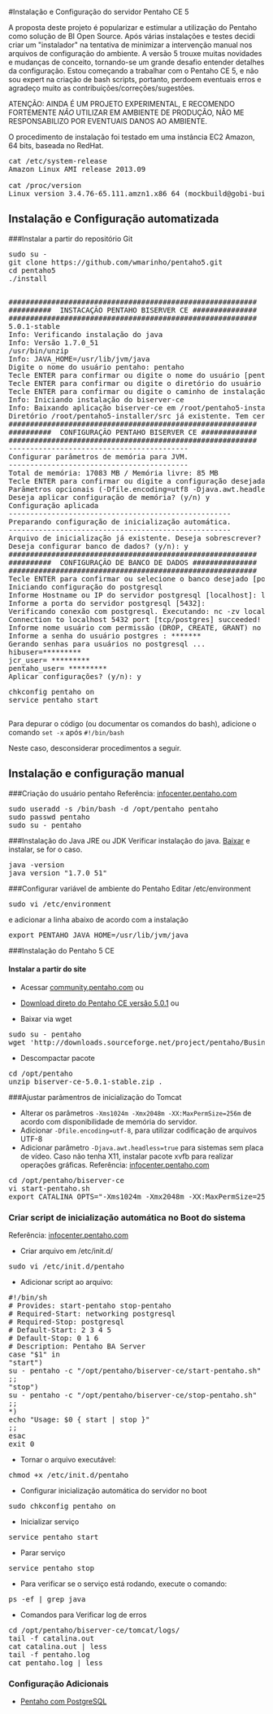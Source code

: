 #Instalação e Configuração do servidor Pentaho CE 5

A proposta deste projeto é popularizar e estimular a utilização do Pentaho como solução de BI Open Source. Após várias instalações e testes decidi criar um "instalador" na tentativa de minimizar a intervenção manual nos arquivos de configuração do ambiente. A versão 5 trouxe muitas novidades e mudanças de conceito, tornando-se um grande desafio entender detalhes da configuração. Estou começando a trabalhar com o Pentaho CE 5, e não sou expert na criação de bash scripts, portanto, perdoem eventuais erros e agradeço muito as contribuições/correções/sugestões. 

ATENÇÃO: AINDA É UM PROJETO EXPERIMENTAL, E RECOMENDO FORTEMENTE *NÃO* UTILIZAR EM AMBIENTE DE PRODUÇÃO, NÃO ME RESPONSABILIZO POR EVENTUAIS DANOS AO AMBIENTE. 

O procedimento de instalação foi testado em uma instância EC2 Amazon, 64 bits, baseada no RedHat.

<pre>
cat /etc/system-release
Amazon Linux AMI release 2013.09

cat /proc/version
Linux version 3.4.76-65.111.amzn1.x86_64 (mockbuild@gobi-build-31004) (gcc version 4.6.3 20120306 (Red Hat 4.6.3-2) (GCC) ) #1 SMP
</pre>

## Instalação e Configuração automatizada



###Instalar a partir do repositório Git
<pre>
sudo su -
git clone https://github.com/wmarinho/pentaho5.git
cd pentaho5
./install
</pre>
<pre>

##########################################################
##########  INSTACAÇÃO PENTAHO BISERVER CE ###############
##########################################################
5.0.1-stable
Info: Verificando instalação do java
Info: Versão 1.7.0_51
/usr/bin/unzip
Info: JAVA_HOME=/usr/lib/jvm/java
Digite o nome do usuário pentaho: pentaho
Tecle ENTER para confirmar ou digite o nome do usuário [pentaho]:
Tecle ENTER para confirmar ou digite o diretório do usuário pentaho [/opt/pentaho]: /opt/pentaho
Tecle ENTER para confirmar ou digite o caminho de instalação: [/opt/pentaho]? y
Info: Iniciando instalação do biserver-ce
Info: Baixando aplicação biserver-ce em /root/pentaho5-installer/src
Diretório /root/pentaho5-installer/src já existente. Tem certeza que deseja continuar? (y/n):
##########################################################
##########  CONFIGURAÇÃO PENTAHO BISERVER CE #############
##########################################################
------------------------------------------
Configurar parâmetros de memória para JVM.
------------------------------------------
Total de memória: 17083 MB / Memória livre: 85 MB
Tecle ENTER para confirmar ou digite a configuração desejada [-Xmx2048m -Xms1024m]: -Xmx7g -Xms7g
Parâmetros opcionais (-Dfile.encoding=utf8 -Djava.awt.headless=true) :-Dfile.encoding=utf8
Deseja aplicar configuração de memória? (y/n) y
Configuração aplicada
----------------------------------------------------
Preparando configuração de inicialização automática.
----------------------------------------------------
Arquivo de inicialização já existente. Deseja sobrescrever? (y/n): n
Deseja configurar banco de dados? (y/n): y
##########################################################
##########  CONFIGURAÇÃO DE BANCO DE DADOS ###############
##########################################################
Tecle ENTER para confirmar ou selecione o banco desejado [postgresql]:
Iniciando configuração do postgresql
Informe Hostname ou IP do servidor postgresql [localhost]: localhost
Informe a porta do servidor postgresql [5432]:
Verificando conexão com postgresql. Executando: nc -zv localhost 5432
Connection to localhost 5432 port [tcp/postgres] succeeded!
Informe nome usuário com permissão (DROP, CREATE, GRANT) no banco postgresql [postgres]: postgres
Informe a senha do usuário postgres : *******
Gerando senhas para usuários no postgresql ...
hibuser=*********
jcr_user= *********
pentaho_user= *********
Aplicar configurações? (y/n): y
</pre>
<pre>
chkconfig pentaho on
service pentaho start

</pre>
Para depurar o código (ou documentar os comandos do bash), adicione o comando ```set -x``` após ```#!/bin/bash```

Neste caso, desconsiderar procedimentos a seguir.

## Instalação e configuração manual

###Criação do usuário pentaho
Referência: [infocenter.pentaho.com](http://infocenter.pentaho.com/help/topic/install_manual/task_set_environment.html)
<pre>
sudo useradd -s /bin/bash -d /opt/pentaho pentaho
sudo passwd pentaho
sudo su - pentaho
</pre>

###Instalação do Java JRE ou JDK
Verificar instalação do java. [Baixar](http://www.oracle.com/technetwork/pt/java/javase/downloads/jre7-downloads-1880261.html) e instalar, se for o caso.
<pre>
java -version
java version "1.7.0_51"
</pre>
###Configurar variável de ambiente do Pentaho
Editar /etc/environment
<pre>
sudo vi /etc/environment
</pre>

e adicionar a linha abaixo de acordo com a instalação

<pre>
export PENTAHO_JAVA_HOME=/usr/lib/jvm/java
</pre>


###Instalação do Pentaho 5 CE

#### Instalar a partir do site
* Acessar [community.pentaho.com](http://community.pentaho.com/) ou

* [Download direto do Pentaho CE versão 5.0.1](https://sourceforge.net/projects/pentaho/files/Business%20Intelligence%20Server/5.0.1-stable/) ou

* Baixar via wget
<pre>
sudo su - pentaho
wget 'http://downloads.sourceforge.net/project/pentaho/Business%20Intelligence%20Server/5.0.1-stable/biserver-ce-5.0.1-stable.zip?r=http%3A%2F%2Fsourceforge.net%2Fprojects%2Fpentaho%2Ffiles%2FBusiness%2520Intelligence%2520Server%2F5.0.1-stable%2F&ts=1394208071&use_mirror=ufpr' -O biserver-ce-5.0.1-stable.zip
</pre>

* Descompactar pacote
<pre>
cd /opt/pentaho
unzip biserver-ce-5.0.1-stable.zip .
</pre>


###Ajustar parâmentros de inicialização do Tomcat 

* Alterar os parâmetros ```-Xms1024m -Xmx2048m -XX:MaxPermSize=256m``` de acordo com disponibilidade de memória do servidor.
* Adicionar ```-Dfile.encoding=utf-8```, para utilizar codificação de arquivos UTF-8
* Adicionar parâmetro ```-Djava.awt.headless=true``` para sistemas sem placa de vídeo. Caso não tenha X11, instalar pacote xvfb para realizar operações gráficas. Referência: [infocenter.pentaho.com](http://infocenter.pentaho.com/help/index.jsp?topic=%2Finstall_manual%2Ftask_set_environment.html)

<pre>
cd /opt/pentaho/biserver-ce
vi start-pentaho.sh
export CATALINA_OPTS="-Xms1024m -Xmx2048m -XX:MaxPermSize=256m -Dsun.rmi.dgc.client.gcInterval=3600000 -Dsun.rmi.dgc.server.gcInterval=3600000"
</pre>

### Criar script de inicialização automática no Boot do sistema

Referência: [infocenter.pentaho.com](http://infocenter.pentaho.com/help/index.jsp?topic=%2Fconfig_ba_server%2Ftask_starting_ba_server.html)

* Criar arquivo em /etc/init.d/
<pre>
sudo vi /etc/init.d/pentaho
</pre>

* Adicionar script ao arquivo:
<pre>
#!/bin/sh
# Provides: start-pentaho stop-pentaho
# Required-Start: networking postgresql
# Required-Stop: postgresql
# Default-Start: 2 3 4 5
# Default-Stop: 0 1 6
# Description: Pentaho BA Server
case "$1" in
"start")
su - pentaho -c "/opt/pentaho/biserver-ce/start-pentaho.sh"
;;
"stop")
su - pentaho -c "/opt/pentaho/biserver-ce/stop-pentaho.sh"
;;
*)
echo "Usage: $0 { start | stop }"
;;
esac
exit 0
</pre>

* Tornar o arquivo executável:
<pre>
chmod +x /etc/init.d/pentaho
</pre>

* Configurar inicialização automática do servidor no boot
<pre>
sudo chkconfig pentaho on
</pre>

* Inicializar serviço
<pre>
service pentaho start
</pre>

* Parar serviço
<pre>
service pentaho stop
</pre>

* Para verificar se o serviço está rodando, execute o comando:
<pre>
ps -ef | grep java
</pre>

* Comandos para Verificar log de erros
<pre>
cd /opt/pentaho/biserver-ce/tomcat/logs/
tail -f catalina.out
cat catalina.out | less
tail -f pentaho.log
cat pentaho.log | less
</pre>

### Configuração Adicionais

* [Pentaho com PostgreSQL](https://github.com/wmarinho/pentaho5/tree/master/config/postgresql)
